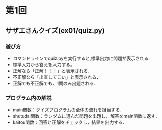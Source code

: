 # 第1回
## サザエさんクイズ(ex01/quiz.py)
### 遊び方
* コマンドラインでquiz.pyを実行すると,標準出力に問題が表示される.
* 標準入力から答えを入力する。
* 正解なら「正解！！！」と表示される．
* 不正解なら「出直してこい」と表示される．
* 正解でも不正解でも，1問のみ出題される．
### プログラム内の解説
* main関数：クイズプログラムの全体の流れを担当する．
* shutudai関数：ランダムに選んだ問題を出題し，解答をmain関数に返す．
* kaitou関数：回答と正解をチェックし，結果を出力する．
